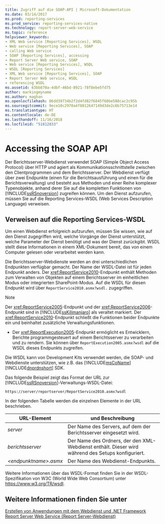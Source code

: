 ```yaml
---
title: Zugriff auf die SOAP-API | Microsoft-Dokumentation
ms.date: 03/14/2017
ms.prod: reporting-services
ms.prod_service: reporting-services-native
ms.technology: report-server-web-service
ms.topic: reference
helpviewer_keywords:
- XML Web service [Reporting Services], WSDL
- Web service [Reporting Services], SOAP
- calling Web service
- SOAP [Reporting Services], accessing
- Report Server Web service, SOAP
- Web service [Reporting Services], WSDL
- WSDL [Reporting Services]
- XML Web service [Reporting Services], SOAP
- Report Server Web service, WSDL
- referencing WSDL
ms.assetid: 63bb870a-4dbf-46bd-8921-78f8ebe5fd75
author: markingmyname
ms.author: maghan
ms.openlocfilehash: 86dd39734b2f2d4fd82f6845f60be588cac2c95b
ms.sourcegitcommit: 9ece10c2970a4f0812647149d3de2c6b75713e14
ms.translationtype: HT
ms.contentlocale: de-DE
ms.lasthandoff: 11/16/2018
ms.locfileid: "51812833"
---
```

# <a name="accessing-the-soap-api"></a>Accessing the SOAP API
  Der Berichtsserver-Webdienst verwendet SOAP (Simple Object Access Protocol) über HTTP und agiert als Kommunikationsschnittstelle zwischen den Clientprogrammen und dem Berichtsserver. Der Webdienst verfügt über zwei Endpunkte (einen für die Berichtsausführung und einen für die Berichtsverwaltung) und besteht aus Methoden und einer Reihe komplexer Typenobjekte, anhand derer Sie auf die kompletten Funktionen von [!INCLUDE[ssRSnoversion](../../includes/ssrsnoversion-md.md)] zugreifen können. Um den Dienst aufzurufen, müssen Sie auf die Reporting Services-WSDL (Web Services Description Language) verweisen.  
  
## <a name="referencing-the-reporting-services-wsdl"></a>Verweisen auf die Reporting Services-WSDL  
 Um einen Webdienst erfolgreich aufzurufen, müssen Sie wissen, wie auf den Dienst zugegriffen wird, welche Vorgänge der Dienst unterstützt, welche Parameter der Dienst benötigt und was der Dienst zurückgibt. WSDL stellt diese Informationen in einem XML-Dokument bereit, das von einem Computer gelesen oder verarbeitet werden kann.  
  
 Die Berichtsserver-Webdienste werden an drei unterschiedlichen Endpunkten verfügbar gemacht. Der Name der WSDL-Datei ist für jeden Endpunkt anders. Der <xref:ReportService2010>-Endpunkt enthält Methoden zum Verwalten von Objekten auf einem Berichtsserver im einheitlichen Modus oder integrierten SharePoint-Modus. Auf die WSDL für diesen Endpunkt wird über `ReportService2010.asmx?wsdl.` zugegriffen.  
  
> [!NOTE]  
>  Der <xref:ReportService2005>-Endpunkt und der <xref:ReportService2006>-Endpunkt sind in [!INCLUDE[ssKilimanjaro](../../includes/sskilimanjaro-md.md)] als veraltet markiert. Der <xref:ReportService2010>-Endpunkt schließt die Funktionen beider Endpunkte ein und beinhaltet zusätzliche Verwaltungsfunktionen.  
  
-   Der <xref:ReportExecution2005>-Endpunkt ermöglicht es Entwicklern, Berichte programmgesteuert auf einem Berichtsserver zu verarbeiten und zu rendern. Sie können über `ReportExecution2005.asmx?wsdl` auf die WSDL dieses Endpunkts zugreifen.  
  
 Die WSDL kann von Development Kits verwendet werden, die SOAP- und Webdienste unterstützen, wie z.B. das [!INCLUDE[msCoName](../../includes/msconame-md.md)] [!INCLUDE[dnprdnshort](../../includes/dnprdnshort-md.md)] SDK.  
  
 Das folgende Beispiel zeigt das Format der URL zur [!INCLUDE[ssRSnoversion](../../includes/ssrsnoversion-md.md)]-Verwaltungs-WSDL-Datei:  
  
```  
https://server/reportserver/ReportService2010.asmx?wsdl  
```  
  
 In der folgenden Tabelle werden die einzelnen Elemente in der URL beschrieben.  
  
|URL-Element|und Beschreibung|  
|-----------------|-----------------|  
|*server*|Der Name des Servers, auf dem der Berichtsserver eingesetzt wird.|  
|*berichtsserver*|Der Name des Ordners, der den XML-Webdienst enthält. Dieser wird während des Setups konfiguriert.|  
|*\<endpunktname>.asmx*|Der Name des Webdienst-Endpunkts.|  
  
 Weitere Informationen über das WSDL-Format finden Sie in der WSDL-Spezifikation von W3C (World Wide Web Consortium) unter https://www.w3.org/TR/wsdl.  
  
## <a name="see-also"></a>Weitere Informationen finden Sie unter  
 [Erstellen von Anwendungen mit dem Webdienst und .NET Framework](../../reporting-services/report-server-web-service/net-framework/building-applications-using-the-web-service-and-the-net-framework.md)   
 [Report Server Web Service (Report Server-Webdienst)](../../reporting-services/report-server-web-service/report-server-web-service.md)  
  
  
